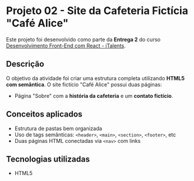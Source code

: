 # Projeto 02 - Site da Cafeteria Fictícia "Café Alice"


Este projeto foi desenvolvido como parte da **Entrega 2** do curso [Desenvolvimento Front-End com React - iTalents](https://italents.com.br).

## Descrição

O objetivo da atividade foi criar uma estrutura completa utilizando **HTML5 com semântica**.
O site fictício "Café Alice" possui duas páginas:

- Página "Sobre" com a **história da cafeteria** e um **contato fictício**.

## Conceitos aplicados

- Estrutura de pastas bem organizada
- Uso de tags semânticas: `<header>`, `<main>`, `<section>`, `<footer>`, etc
- Duas páginas HTML conectadas via `<nav>` com links


##  Tecnologias utilizadas

- HTML5



